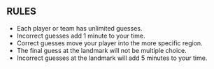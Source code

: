 ## RULES
- Each player or team has unlimited guesses.
- Incorrect guesses add 1 minute to your time.
- Correct guesses move your player into the more specific region.
- The final guess at the landmark will not be multiple choice. 
- Incorrect guesses at the landmark will add 5 minutes to your time.
